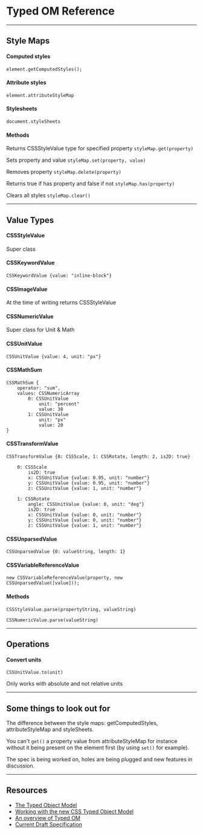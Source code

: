 # Typed OM Reference

---

## Style Maps

#### Computed styles

`element.getComputedStyles();`

#### Attribute styles

`element.attributeStyleMap`

#### Stylesheets

`document.styleSheets`

#### Methods

Returns CSSStyleValue type for specified property
`styleMap.get(property)`

Sets property and value
`styleMap.set(property, value)`

Removes property
`styleMap.delete(property)`

Returns true if has property and false if not
`styleMap.has(property)`

Clears all styles
`styleMap.clear()`

---

## Value Types

#### CSSStyleValue

Super class

#### CSSKeywordValue

`CSSKeywordValue {value: "inline-block"}`

#### CSSImageValue

At the time of writing returns CSSStyleValue

#### CSSNumericValue

Super class for Unit & Math

#### CSSUnitValue

`CSSUnitValue {value: 4, unit: "px"}`

#### CSSMathSum

```
CSSMathSum {
	operator: "sum",
	values: CSSNumericArray
		0: CSSUnitValue
			unit: "percent"
			value: 30
		1: CSSUnitValue
			unit: "px"
			value: 20
}
```

[//]: # (Need to add all MathSum here)

#### CSSTransformValue

```
CSSTransformValue {0: CSSScale, 1: CSSRotate, length: 2, is2D: true}

	0: CSSScale
		is2D: true
		x: CSSUnitValue {value: 0.95, unit: "number"}
		y: CSSUnitValue {value: 0.95, unit: "number"}
		z: CSSUnitValue {value: 1, unit: "number"}

	1: CSSRotate
		angle: CSSUnitValue {value: 0, unit: "deg"}
		is2D: true
		x: CSSUnitValue {value: 0, unit: "number"}
		y: CSSUnitValue {value: 0, unit: "number"}
		z: CSSUnitValue {value: 1, unit: "number"}
```

[//]: # (Need to add all Transforms here)

#### CSSUnparsedValue

`CSSUnparsedValue {0: valueString, length: 1}`

#### CSSVariableReferenceValue

`new CSSVariableReferenceValue(property, new CSSUnparsedValue([value]));`

#### Methods

`CSSStyleValue.parse(propertyString, valueString)`

`CSSNumericValue.parse(valueString)`

---

## Operations

#### Convert units

`CSSUnitValue.to(unit)`

Only works with absolute and not relative units

---

## Some things to look out for

The difference between the style maps: getComputedStyles, attributeStyleMap and styleSheets.

You can't `get()` a property value from attributeStyleMap for instance without it being present on the element first (by using `set()` for example).

The spec is being worked on, holes are being plugged and new features in discussion.

---

## Resources

- [The Typed Object Model](https://css-tricks.com/the-typed-object-model/)
- [Working with the new CSS Typed Object Model](https://developers.google.com/web/updates/2018/03/cssom)
- [An overview of Typed OM](https://houdini.glitch.me/typed-om)
- [Current Draft Specification](https://drafts.css-houdini.org/css-typed-om-1/)